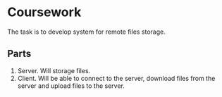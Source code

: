 
# Coursework

The task is to develop system for remote files storage.




## Parts
1) Server. Will storage files.
2) Client. Will be able to connect to the server, download files from the server and upload files to the server.
